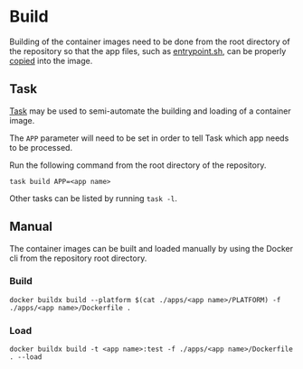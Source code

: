 # Build

Building of the container images need to be done from the root directory of the
repository so that the app files, such as [entrypoint.sh], can be properly
[copied](./dockerfile.md#copy) into the image.

## Task

[Task][task] may be used to semi-automate the building and loading of a
container image.

The `APP` parameter will need to be set in order to tell Task which app needs
to be processed.

Run the following command from the root directory of the repository.

```shell
task build APP=<app name>
```

Other tasks can be listed by running `task -l`.

## Manual

The container images can be built and loaded manually by using the Docker cli
from the repository root directory.

### Build

```shell
docker buildx build --platform $(cat ./apps/<app name>/PLATFORM) -f ./apps/<app name>/Dockerfile .
```

### Load

```shell
docker buildx build -t <app name>:test -f ./apps/<app name>/Dockerfile . --load
```

[entrypoint.sh]: ./creating-a-new-container-image.md#entrypointsh
[task]: https://github.com/go-task/task
